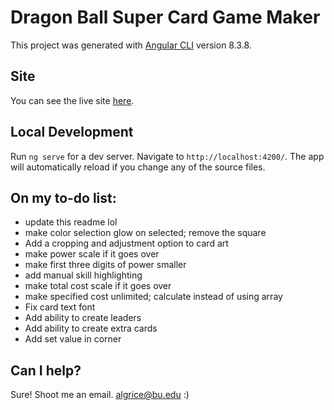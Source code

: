 # Dragon Ball Super Card Game Maker

This project was generated with [Angular CLI](https://github.com/angular/angular-cli) version 8.3.8.

## Site

You can see the live site [here](http://dbscg-maker.s3-website-us-east-1.amazonaws.com/).

## Local Development

Run `ng serve` for a dev server. Navigate to `http://localhost:4200/`. The app will automatically reload if you change any of the source files.

## On my to-do list:
- update this readme lol
- make color selection glow on selected; remove the square
- Add a cropping and adjustment option to card art
- make power scale if it goes over
- make first three digits of power smaller
- add manual skill highlighting
- make total cost scale if it goes over
- make specified cost unlimited; calculate instead of using array
- Fix card text font
- Add ability to create leaders
- Add ability to create extra cards
- Add set value in corner


## Can I help?

Sure! Shoot me an email. algrice@bu.edu :)
